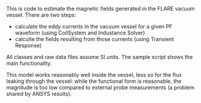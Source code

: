 This is code to estimate the magnetic fields generated in the FLARE vacuum vessel. There are two steps:
 - calculate the eddy currents in the vacuum vessel for a given PF waveform (using CoilSystem and Industance Solver)
 - calculte the fields resulting from those currents (using Transient Response) 

 All classes and raw data files assume SI units. The sample script shows the main functionality. 

 This model works reasonably well inside the vessel, less so for the flux leaking through the vessel: while the functional form is reasonable, the magnitude is too low compared to external probe measurements (a problem shared by ANSYS results). 
